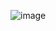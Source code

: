![image](https://github.com/Cetale175/docker2/assets/121442131/868b2e7d-1109-41ea-aae1-60bba386a200)
